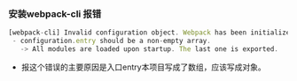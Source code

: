 ### 安装webpack-cli 报错
```js
[webpack-cli] Invalid configuration object. Webpack has been initialized using a configuration object that does not match the API schema.
 - configuration.entry should be a non-empty array.
   -> All modules are loaded upon startup. The last one is exported.
```

- 报这个错误的主要原因是入口entry本项目写成了数组，应该写成对象。
